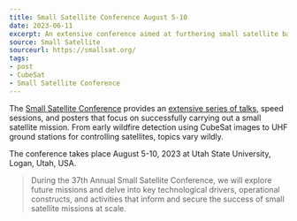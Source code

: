 ```yaml
---
title: Small Satellite Conference August 5-10
date: 2023-06-11
excerpt: An extensive conference aimed at furthering small satellite based missions.
source: Small Satellite
sourceurl: https://smallsat.org/
tags:
- post
- CubeSat
- Small Satellite Conference
---
```

The [Small Satellite Conference](https://smallsat.org/) provides an [extensive series of talks](https://smallsat.org/conference/technical-sessions), speed sessions, and posters that focus on successfully carrying out a small satellite mission. From early wildfire detection using CubeSat images to UHF ground stations for controlling satellites, topics vary wildly. 

The conference takes place August 5-10, 2023 at Utah State University, Logan, Utah, USA.

> During the 37th Annual Small Satellite Conference, we will explore future missions and delve into key technological drivers, operational constructs, and activities that inform and secure the success of small satellite missions at scale.